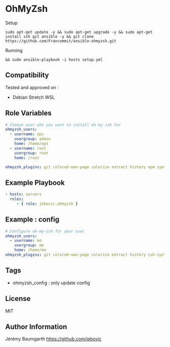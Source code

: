 OhMyZsh
=======

Setup
```
sudo apt-get update -y && sudo apt-get upgrade -y && sudo apt-get install ssh git ansible -y && git clone https://github.com/Francommit/ansible-ohmyzsh.git
```

Running
```
&& sudo ansible-playbook -i hosts setup.yml
```

Compatibility
-------------

Tested and approved on :

* Debian Stretch WSL

Role Variables
--------------

```yaml
# Choose user who you want to install oh my zsh for
ohmyzsh_users:
  - username: ops
    usergroup: admin
    home: /home/ops
  - username: root
    usergroup: root
    home: /root

ohmyzsh_plugins: git colored-man-page colorize extract history npm symfony2 httpie zsh-syntax-highlighting
```

Example Playbook
----------------

```yaml
- hosts: servers
  roles:
     - { role: jebovic.ohmyzsh }
```

Example : config
----------------

```yaml
# Configure oh-my-zsh for your user
ohmyzsh_users:
  - username: me
    usergroup: me
    home: /home/me
ohmyzsh_plugins: git colored-man-page colorize extract history zsh-syntax-highlighting
```

Tags
----

* ohmyzsh_config : only update config

License
-------

MIT

Author Information
------------------

Jérémy Baumgarth https://github.com/jebovic

